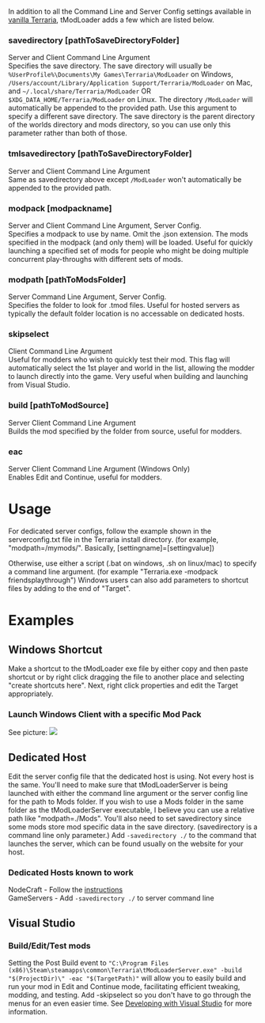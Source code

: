 In addition to all the Command Line and Server Config settings available in [vanilla Terraria](https://terraria.gamepedia.com/Server), tModLoader adds a few which are listed below.

### savedirectory [pathToSaveDirectoryFolder]
Server and Client Command Line Argument    
Specifies the save directory. The save directory will usually be `%UserProfile%\Documents\My Games\Terraria\ModLoader​` on Windows, `/Users/account/Library/Application Support/Terraria/ModLoader` on Mac, and `~/.local/share/Terraria/ModLoader` OR `$XDG_DATA_HOME/Terraria/ModLoader` on Linux. The directory `/ModLoader` will automatically be appended to the provided path. Use this argument to specify a different save directory. The save directory is the parent directory of the worlds directory and mods directory, so you can use only this parameter rather than both of those.

### tmlsavedirectory [pathToSaveDirectoryFolder]
Server and Client Command Line Argument    
Same as savedirectory above except `/ModLoader` won't automatically be appended to the provided path.

### modpack [modpackname]
Server and Client Command Line Argument, Server Config.  
Specifies a modpack to use by name. Omit the .json extension. The mods specified in the modpack (and only them) will be loaded. Useful for quickly launching a specified set of mods for people who might be doing multiple concurrent play-throughs with different sets of mods.

### modpath [pathToModsFolder]
Server Command Line Argument, Server Config.  
Specifies the folder to look for .tmod files. Useful for hosted servers as typically the default folder location is no accessable on dedicated hosts.

### skipselect
Client Command Line Argument  
Useful for modders who wish to quickly test their mod. This flag will automatically select the 1st player and world in the list, allowing the modder to launch directly into the game. Very useful when building and launching from Visual Studio.

### build [pathToModSource]
Server Client Command Line Argument  
Builds the mod specified by the folder from source, useful for modders.

### eac
Server Client Command Line Argument (Windows Only)  
Enables Edit and Continue, useful for modders.

# Usage
For dedicated server configs, follow the example shown in the serverconfig.txt file in the Terraria install directory. (for example, "modpath=/mymods/". Basically, [settingname]=[settingvalue]) 

Otherwise, use either a script (.bat on windows, .sh on linux/mac) to specify a command line argument. (for example "Terraria.exe -modpack friendsplaythrough") Windows users can also add parameters to shortcut files by adding to the end of "Target". 

# Examples
## Windows Shortcut
Make a shortcut to the tModLoader exe file by either copy and then paste shortcut or by right click dragging the file to another place and selecting "create shortcuts here". Next, right click properties and edit the Target appropriately.
### Launch Windows Client with a specific Mod Pack
See picture:
![](https://i.imgur.com/N8FM1ba.png)
## Dedicated Host
Edit the server config file that the dedicated host is using. Not every host is the same. You'll need to make sure that tModLoaderServer is being launched with either the command line argument or the server config line for the path to Mods folder. If you wish to use a Mods folder in the same folder as the tModLoaderServer executable, I believe you can use a relative path like "modpath=./Mods". You'll also need to set savedirectory since some mods store mod specific data in the save directory. (savedirectory is a command line only parameter.) Add `-savedirectory ./` to the command that launches the server, which can be found usually on the website for your host.

### Dedicated Hosts known to work
NodeCraft - Follow the [instructions](https://nodecraft.com/support/games/terraria/tmodloader-server-guide)    
GameServers - Add `-savedirectory ./` to server command line    

## Visual Studio
### Build/Edit/Test mods
Setting the Post Build event to `"C:\Program Files (x86)\Steam\steamapps\common\Terraria\tModLoaderServer.exe" -build "$(ProjectDir)\" -eac "$(TargetPath)"` will allow you to easily build and run your mod in Edit and Continue mode, facilitating efficient tweaking, modding, and testing. Add -skipselect so you don't have to go through the menus for an even easier time. See [Developing with Visual Studio](https://github.com/blushiemagic/tModLoader/wiki/Developing-with-Visual-Studio) for more information.
